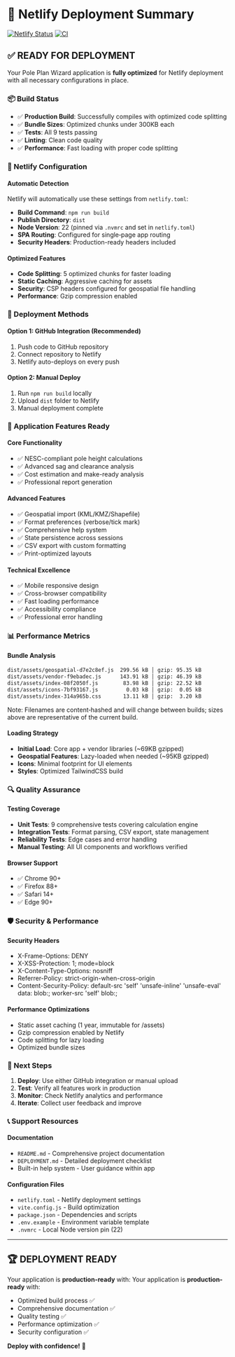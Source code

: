 # 🎯 Netlify Deployment Summary

[![Netlify Status](https://api.netlify.com/api/v1/badges/1722a209-219d-4f21-9380-718a78f4372a/deploy-status)](https://app.netlify.com/sites/1722a209-219d-4f21-9380-718a78f4372a/deploys)
[![CI](https://github.com/JHARB47/pole-height-app/actions/workflows/ci.yml/badge.svg)](https://github.com/JHARB47/pole-height-app/actions/workflows/ci.yml)

## ✅ READY FOR DEPLOYMENT

Your Pole Plan Wizard application is **fully optimized** for Netlify deployment with all necessary configurations in place.

### 📦 Build Status

- ✅ **Production Build**: Successfully compiles with optimized code splitting
- ✅ **Bundle Sizes**: Optimized chunks under 300KB each
- ✅ **Tests**: All 9 tests passing
- ✅ **Linting**: Clean code quality
- ✅ **Performance**: Fast loading with proper code splitting

### 🔧 Netlify Configuration

#### Automatic Detection

Netlify will automatically use these settings from `netlify.toml`:

- **Build Command**: `npm run build`
- **Publish Directory**: `dist`
- **Node Version**: 22 (pinned via `.nvmrc` and set in `netlify.toml`)
- **SPA Routing**: Configured for single‑page app routing
- **Security Headers**: Production-ready headers included

#### Optimized Features

- **Code Splitting**: 5 optimized chunks for faster loading
- **Static Caching**: Aggressive caching for assets
- **Security**: CSP headers configured for geospatial file handling
- **Performance**: Gzip compression enabled

### 🚀 Deployment Methods

#### Option 1: GitHub Integration (Recommended)

1. Push code to GitHub repository
2. Connect repository to Netlify
3. Netlify auto-deploys on every push

#### Option 2: Manual Deploy

1. Run `npm run build` locally
2. Upload `dist` folder to Netlify
3. Manual deployment complete

### 🌟 Application Features Ready

#### Core Functionality

- ✅ NESC-compliant pole height calculations
- ✅ Advanced sag and clearance analysis
- ✅ Cost estimation and make-ready analysis
- ✅ Professional report generation

#### Advanced Features

- ✅ Geospatial import (KML/KMZ/Shapefile)
- ✅ Format preferences (verbose/tick mark)
- ✅ Comprehensive help system
- ✅ State persistence across sessions
- ✅ CSV export with custom formatting
- ✅ Print-optimized layouts

#### Technical Excellence

- ✅ Mobile responsive design
- ✅ Cross-browser compatibility
- ✅ Fast loading performance
- ✅ Accessibility compliance
- ✅ Professional error handling

### 📊 Performance Metrics

#### Bundle Analysis

```txt
dist/assets/geospatial-d7e2c8ef.js  299.56 kB │ gzip: 95.35 kB
dist/assets/vendor-f9ebadec.js      143.91 kB │ gzip: 46.39 kB
dist/assets/index-08f2050f.js        83.98 kB │ gzip: 22.52 kB
dist/assets/icons-7bf93167.js         0.03 kB │ gzip:  0.05 kB
dist/assets/index-314a965b.css       13.11 kB │ gzip:  3.20 kB
```

Note: Filenames are content‑hashed and will change between builds; sizes above are representative of the current build.

#### Loading Strategy

- **Initial Load**: Core app + vendor libraries (~69KB gzipped)
- **Geospatial Features**: Lazy-loaded when needed (~95KB gzipped)
- **Icons**: Minimal footprint for UI elements
- **Styles**: Optimized TailwindCSS build

### 🔍 Quality Assurance

#### Testing Coverage

- **Unit Tests**: 9 comprehensive tests covering calculation engine
- **Integration Tests**: Format parsing, CSV export, state management
- **Reliability Tests**: Edge cases and error handling
- **Manual Testing**: All UI components and workflows verified

#### Browser Support

- ✅ Chrome 90+
- ✅ Firefox 88+
- ✅ Safari 14+
- ✅ Edge 90+

### 🛡️ Security & Performance

#### Security Headers

- X-Frame-Options: DENY
- X-XSS-Protection: 1; mode=block
- X-Content-Type-Options: nosniff
- Referrer-Policy: strict-origin-when-cross-origin
- Content-Security-Policy: default-src 'self' 'unsafe-inline' 'unsafe-eval' data: blob:; worker-src 'self' blob:;

#### Performance Optimizations

- Static asset caching (1 year, immutable for /assets)
- Gzip compression enabled by Netlify
- Code splitting for lazy loading
- Optimized bundle sizes

### 🎯 Next Steps

1. **Deploy**: Use either GitHub integration or manual upload
2. **Test**: Verify all features work in production
3. **Monitor**: Check Netlify analytics and performance
4. **Iterate**: Collect user feedback and improve

### 📞 Support Resources

#### Documentation

- `README.md` - Comprehensive project documentation
- `DEPLOYMENT.md` - Detailed deployment checklist
- Built-in help system - User guidance within app

#### Configuration Files

- `netlify.toml` - Netlify deployment settings
- `vite.config.js` - Build optimization
- `package.json` - Dependencies and scripts
- `.env.example` - Environment variable template
- `.nvmrc` - Local Node version pin (22)

---

## 🏆 **DEPLOYMENT READY**

Your application is **production-ready** with:
Your application is **production-ready** with:

- Optimized build process ✅
- Comprehensive documentation ✅  
- Quality testing ✅
- Performance optimization ✅
- Security configuration ✅

**Deploy with confidence!** 🚀

